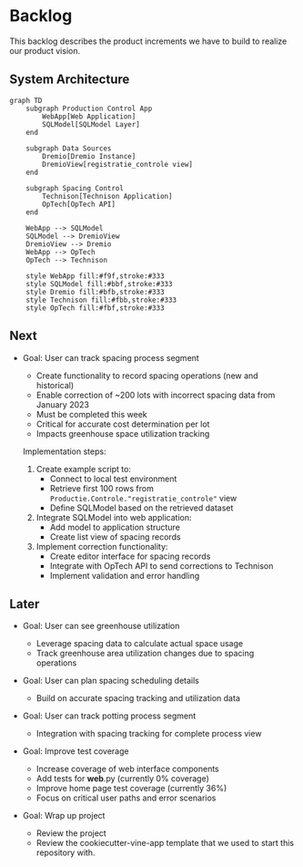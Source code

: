 # Backlog

This backlog describes the product increments we have to build to realize our product vision.

## System Architecture

```mermaid
graph TD
    subgraph Production Control App
        WebApp[Web Application]
        SQLModel[SQLModel Layer]
    end
    
    subgraph Data Sources
        Dremio[Dremio Instance]
        DremioView[registratie_controle view]
    end
    
    subgraph Spacing Control
        Technison[Technison Application]
        OpTech[OpTech API]
    end

    WebApp --> SQLModel
    SQLModel --> DremioView
    DremioView --> Dremio
    WebApp --> OpTech
    OpTech --> Technison

    style WebApp fill:#f9f,stroke:#333
    style SQLModel fill:#bbf,stroke:#333
    style Dremio fill:#bfb,stroke:#333
    style Technison fill:#fbb,stroke:#333
    style OpTech fill:#fbf,stroke:#333
```

## Next

- Goal: User can track spacing process segment

  - Create functionality to record spacing operations (new and historical)
  - Enable correction of ~200 lots with incorrect spacing data from January 2023
  - Must be completed this week
  - Critical for accurate cost determination per lot
  - Impacts greenhouse space utilization tracking

  Implementation steps:

  1. Create example script to:
     - Connect to local test environment
     - Retrieve first 100 rows from `Productie.Controle."registratie_controle"` view
     - Define SQLModel based on the retrieved dataset
  1. Integrate SQLModel into web application:
     - Add model to application structure
     - Create list view of spacing records
  1. Implement correction functionality:
     - Create editor interface for spacing records
     - Integrate with OpTech API to send corrections to Technison
     - Implement validation and error handling

## Later

- Goal: User can see greenhouse utilization

  - Leverage spacing data to calculate actual space usage
  - Track greenhouse area utilization changes due to spacing operations

- Goal: User can plan spacing scheduling details

  - Build on accurate spacing tracking and utilization data

- Goal: User can track potting process segment

  - Integration with spacing tracking for complete process view

- Goal: Improve test coverage

  - Increase coverage of web interface components
  - Add tests for __web__.py (currently 0% coverage)
  - Improve home page test coverage (currently 36%)
  - Focus on critical user paths and error scenarios

- Goal: Wrap up project

  - Review the project
  - Review the cookiecutter-vine-app template that we used to start this repository with.

